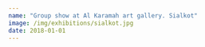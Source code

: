 ```yaml
---
name: "Group show at Al Karamah art gallery. Sialkot"
image: /img/exhibitions/sialkot.jpg
date: 2018-01-01
---
```

